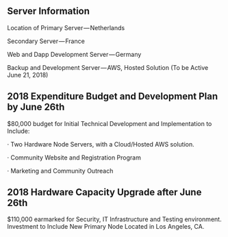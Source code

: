 ## Server Information

Location of Primary Server — Netherlands

Secondary Server — France 

Web and Dapp Development Server — Germany 

Backup and Development Server — AWS, Hosted Solution (To be Active June 21, 2018)

## 2018 Expenditure Budget and Development Plan by June 26th

$80,000 budget for Initial Technical Development and Implementation to Include:

· Two Hardware Node Servers, with a Cloud/Hosted AWS solution.

· Community Website and Registration Program

· Marketing and Community Outreach

## 2018 Hardware Capacity Upgrade after June 26th

$110,000 earmarked for Security, IT Infrastructure and Testing environment. Investment to Include New Primary Node Located in Los Angeles, CA.

